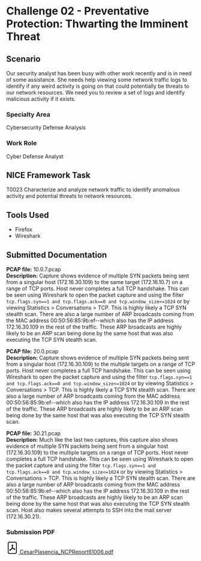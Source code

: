 # Challenge 02 - Preventative Protection: Thwarting the Imminent Threat

## Scenario

Our security analyst has been busy with other work recently and is in need of some assistance. She needs help viewing some network traffic logs to identify if any weird activity is going on that could potentially be threats to our network resources. We need you to review a set of logs and identify malicious activity if it exists.

### Specialty Area
Cybersecurity Defense Analysis

### Work Role
Cyber Defense Analyst

## NICE Framework Task
T0023 Characterize and analyze network traffic to identify anomalous activity and potential threats to network resources.

## Tools Used
- Firefox
- Wireshark

## Submitted Documentation

**PCAP file:** 10.0.7.pcap<br>
**Description:** Capture shows evidence of multiple SYN packets being sent from a singular host (172.16.30.109) to the same target (172.16.10.7) on a range of TCP ports. Host never completes a full TCP handshake. This can be seen using Wireshark to open the packet capture and using the filter `tcp.flags.syn==1 and tcp.flags.ack==0 and tcp.window_size<=1024` or by viewing Statistics > Conversations > TCP. This is highly likely a TCP SYN stealth scan. There are also a large number of ARP broadcasts coming from the MAC address 00:50:56:85:9b:ef--which also has the IP address 172.16.30.109 in the rest of the traffic. These ARP broadcasts are highly likely to be an ARP scan being done by the same host that was also executing the TCP SYN stealth scan.

**PCAP file:** 20.0.pcap<br>
**Description:** Capture shows evidence of multiple SYN packets being sent from a singular host (172.16.30.109) to the multiple targets on a range of TCP ports. Host never completes a full TCP handshake. This can be seen using Wireshark to open the packet capture and using the filter `tcp.flags.syn==1 and tcp.flags.ack==0 and tcp.window_size<=1024` or by viewing Statistics > Conversations > TCP. This is highly likely a TCP SYN stealth scan. There are also a large number of ARP broadcasts coming from the MAC address 00:50:56:85:9b:ef--which also has the IP address 172.16.30.109 in the rest of the traffic. These ARP broadcasts are highly likely to be an ARP scan being done by the same host that was also executing the TCP SYN stealth scan.

**PCAP file:** 30.21.pcap<br>
**Description:** Much like the last two captures, this capture also shows evidence of multiple SYN packets being sent from a singular host (172.16.30.109) to the multiple targets on a range of TCP ports. Host never completes a full TCP handshake. This can be seen using Wireshark to open the packet capture and using the filter `tcp.flags.syn==1 and tcp.flags.ack==0 and tcp.window_size<=1024` or by viewing Statistics > Conversations > TCP. This is highly likely a TCP SYN stealth scan. There are also a large number of ARP broadcasts coming from the MAC address 00:50:56:85:9b:ef--which also has the IP address 172.16.30.109 in the rest of the traffic. These ARP broadcasts are highly likely to be an ARP scan being done by the same host that was also executing the TCP SYN stealth scan. Host also makes several attempts to SSH into the mail server (172.16.30.21).

### Submission PDF
[![](../../icons/file-pdf.svg) CesarPlasencia_NCPReport61006.pdf](../pdf/CesarPlasencia_NCPReport61006.pdf)

